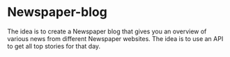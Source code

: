 # Newspaper-blog
The idea is to create a Newspaper blog that gives you an overview of various news from different Newspaper websites. The idea is to use an API to get all top stories for that day.
